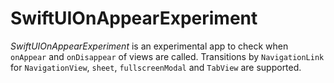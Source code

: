 # SwiftUIOnAppearExperiment

*SwiftUIOnAppearExperiment* is an experimental app to check when `onAppear` and `onDisappear` of views are called. Transitions by `NavigationLink` for `NavigationView`, `sheet`, `fullscreenModal` and `TabView` are supported.
